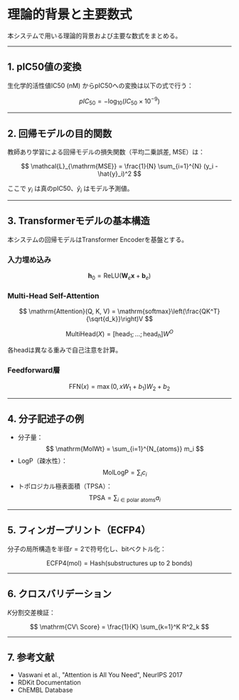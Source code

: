# 理論的背景と主要数式

本システムで用いる理論的背景および主要な数式をまとめる。

---

## 1. pIC50値の変換

生化学的活性値IC50 (nM) からpIC50への変換は以下の式で行う：

$$
pIC_{50} = -\log_{10}(IC_{50} \times 10^{-9})
$$

---

## 2. 回帰モデルの目的関数

教師あり学習による回帰モデルの損失関数（平均二乗誤差, MSE）は：

$$
\mathcal{L}_{\mathrm{MSE}} = \frac{1}{N} \sum_{i=1}^{N} (y_i - \hat{y}_i)^2
$$

ここで $y_i$ は真のpIC50、$\hat{y}_i$ はモデル予測値。

---

## 3. Transformerモデルの基本構造

本システムの回帰モデルはTransformer Encoderを基盤とする。

### 入力埋め込み

$$
\mathbf{h}_0 = \mathrm{ReLU}(\mathbf{W}_e \mathbf{x} + \mathbf{b}_e)
$$

### Multi-Head Self-Attention

$$
\mathrm{Attention}(Q, K, V) = \mathrm{softmax}\left(\frac{QK^T}{\sqrt{d_k}}\right)V
$$

$$
\mathrm{MultiHead}(X) = [\mathrm{head}_1; \ldots; \mathrm{head}_h]W^O
$$

各headは異なる重みで自己注意を計算。

### Feedforward層

$$
\mathrm{FFN}(x) = \max(0, xW_1 + b_1)W_2 + b_2
$$

---

## 4. 分子記述子の例

- 分子量：
  $$
  \mathrm{MolWt} = \sum_{i=1}^{N_{atoms}} m_i
  $$
- LogP（疎水性）：
  $$
  \mathrm{MolLogP} = \sum_{i} c_i
  $$
- トポロジカル極表面積（TPSA）：
  $$
  \mathrm{TPSA} = \sum_{i \in \text{polar atoms}} a_i
  $$

---

## 5. フィンガープリント（ECFP4）

分子の局所構造を半径$r=2$で符号化し、bitベクトル化：

$$
\mathrm{ECFP4}(\text{mol}) = \mathrm{Hash}(\text{substructures up to 2 bonds})
$$

---

## 6. クロスバリデーション

$K$分割交差検証：

$$
\mathrm{CV\ Score} = \frac{1}{K} \sum_{k=1}^K R^2_k
$$

---

## 7. 参考文献
- Vaswani et al., "Attention is All You Need", NeurIPS 2017
- RDKit Documentation
- ChEMBL Database 